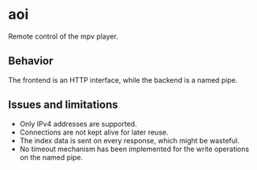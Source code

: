 # aoi

Remote control of the mpv player.

## Behavior

The frontend is an HTTP interface, while the backend is a named pipe.

## Issues and limitations

* Only IPv4 addresses are supported.
* Connections are not kept alive for later reuse.
* The index data is sent on every response, which might be wasteful.
* No timeout mechanism has been implemented for the write operations on the named pipe.
